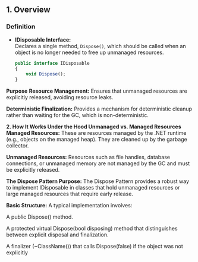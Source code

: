 ## 1. Overview

### Definition
- **IDisposable Interface:**  
  Declares a single method, `Dispose()`, which should be called when an object is no longer needed to free up unmanaged resources.
  ```typescript
  public interface IDisposable
  {
      void Dispose();
  }
  ```
**Purpose**
**Resource Management:**
Ensures that unmanaged resources are explicitly released, avoiding resource leaks.

**Deterministic Finalization:**
Provides a mechanism for deterministic cleanup rather than waiting for the GC, which is non-deterministic.

**2. How It Works Under the Hood
Unmanaged vs. Managed Resources
Managed Resources:**
These are resources managed by the .NET runtime (e.g., objects on the managed heap). They are cleaned up by the garbage collector.

**Unmanaged Resources:**
Resources such as file handles, database connections, or unmanaged memory are not managed by the GC and must be explicitly released.

**The Dispose Pattern
Purpose:**
The Dispose Pattern provides a robust way to implement IDisposable in classes that hold unmanaged resources or large managed resources that require early release.

**Basic Structure:**
A typical implementation involves:

A public Dispose() method.

A protected virtual Dispose(bool disposing) method that distinguishes between explicit disposal and finalization.

A finalizer (~ClassName()) that calls Dispose(false) if the object was not explicitly